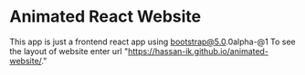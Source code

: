 # Animated React Website

  This app is just a frontend react app using bootstrap@5.0.0alpha-@1
  To see the layout of website enter url "https://hassan-ik.github.io/animated-website/."
  
